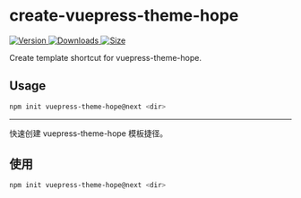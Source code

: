 # create-vuepress-theme-hope

[![Version](https://img.shields.io/npm/v/create-vuepress-theme-hope/next.svg?style=flat-square&logo=npm) ![Downloads](https://img.shields.io/npm/dm/create-vuepress-theme-hope.svg?style=flat-square&logo=npm) ![Size](https://img.shields.io/bundlephobia/min/create-vuepress-theme-hope?style=flat-square&logo=npm)](https://www.npmjs.com/package/create-vuepress-theme-hope)

Create template shortcut for vuepress-theme-hope.

## Usage

```bash
npm init vuepress-theme-hope@next <dir>
```

<!-- Or

```bash
yarn create vuepress-theme-hope <dir>
``` -->

---

快速创建 vuepress-theme-hope 模板捷径。

## 使用

```bash
npm init vuepress-theme-hope@next <dir>
```

<!-- 或

```bash
yarn create vuepress-theme-hope <dir>
``` -->
